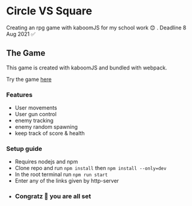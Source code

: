 # Circle VS Square
Creating an rpg game with kaboomJS for my school work  😊 . Deadline 8 Aug 2021 ✅ 

## The Game
This game is created with kaboomJS and bundled with webpack.

Try the game [here](https://www.azzahabie.dev/RPG-game-KaboomJS/)

### Features
- User movements
- User gun control
- enemy tracking
- enemy random spawning
- keep track of score & health

### Setup guide
- Requires nodejs and npm
- Clone repo and run `npm install` then `npm install --only=dev`
- In the root terminal run `npm run start`
- Enter any of the links given by http-server
- ### Congratz 🎉 you are all set
